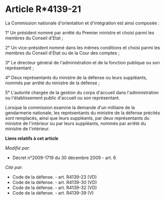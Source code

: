 # Article R*4139-21

La Commission nationale d'orientation et d'intégration est ainsi composée : 

1° Un président nommé par arrêté du Premier ministre et choisi parmi les membres du Conseil d'Etat ; 

2° Un vice-président nommé dans les mêmes conditions et choisi parmi les membres du Conseil d'Etat ou de la Cour des
comptes ; 

3° Le directeur général de l'administration et de la fonction publique ou son représentant ; 

4° Deux représentants du ministre de la défense ou leurs suppléants, nommés par arrêté du ministre de la défense ; 

5° L'autorité chargée de la gestion du corps d'accueil dans l'administration ou l'établissement public d'accueil ou son
représentant.

Lorsque la commission examine la demande d'un militaire de la gendarmerie nationale, les représentants du ministre de la
défense précités sont remplacés, ainsi que leurs suppléants, par deux représentants du ministre de l'intérieur ou par leurs
suppléants, nommés par arrêté du ministre de l'intérieur.

**Liens relatifs à cet article**

_Modifié par_:

  - Décret n°2009-1719 du 30 décembre 2009 - art. 6

_Cité par_:

  - Code de la défense. - art. R4139-23 (VD)
  - Code de la défense. - art. R4139-30 (VD)
  - Code de la défense. - art. R4139-32 (VD)
  - Code de la défense. - art. R4139-39 (V)
